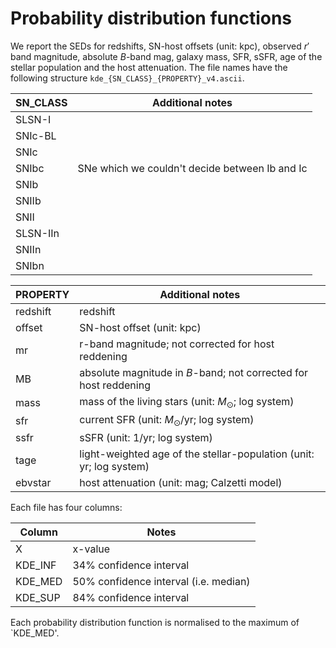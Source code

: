 # Probability distribution functions

We report the SEDs for redshifts, SN-host offsets (unit: kpc), observed $r'$ band magnitude, absolute $B$-band mag, galaxy mass, SFR, sSFR, age of the stellar population and the host attenuation. The file names have the following structure `kde_{SN_CLASS}_{PROPERTY}_v4.ascii`.

| SN_CLASS          | Additional notes                                               |
| ----------------- | ------------------------------------------------------------- |
| SLSN-I			|  |
| SNIc-BL			|  |
| SNIc				|  |
| SNIbc				| SNe which we couldn't decide between Ib and Ic |
| SNIb				|  |	
| SNIIb				|  |	
| SNII				|  |	
| SLSN-IIn			|  |
| SNIIn				|  |	
| SNIbn				|  |	


| PROPERTY          | Additional notes                                                    |
| ----------------- | ------------------------------------------------------------------- |
| redshift			| redshift                                                            |
| offset			| SN-host offset (unit: kpc)                                          |
| mr				| r-band magnitude; not corrected for host reddening                  |
| MB				| absolute magnitude in $B$-band; not corrected for host reddening    |
| mass				| mass of the living stars (unit: $M_\odot$; log system)              |	
| sfr				| current SFR (unit: $M_\odot$/yr; log system)                        | 
| ssfr			    | sSFR (unit: 1/yr; log system)                                       |
| tage			    | light-weighted age of the stellar-population (unit: yr; log system) |
| ebvstar			| host attenuation (unit: mag; Calzetti model)                        | 

Each file has four columns:

| Column          | Notes                                                    |
| --------------- | ---------------------------------------------------------|
| X               | x-value                                                  |
| KDE_INF         | 34% confidence interval                                  |
| KDE_MED         | 50% confidence interval (i.e. median)                    |
| KDE_SUP         | 84% confidence interval                                  |

Each probability distribution function is normalised to the maximum of `KDE_MED'.